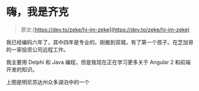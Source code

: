 # 嗨，我是齐克

> 原文:[https://dev.to/zeke/hi-im-zeke](https://dev.to/zeke/hi-im-zeke)

我已经编码六年了，其中四年是专业的。刚搬到双城，有了第一个孩子。在芝加哥的一家投资公司远程工作。

我主要用 Delphi 和 Java 编程，但是我现在正在学习更多关于 Angular 2 和前端开发的知识。

上图是明尼苏达州众多湖泊中的一个